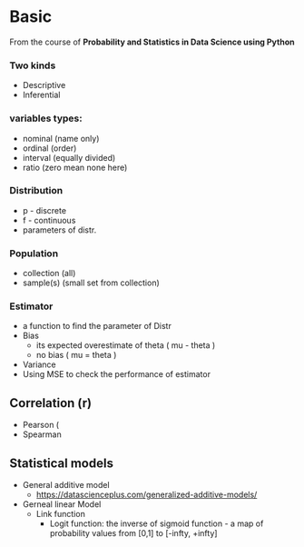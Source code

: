 Basic
=====
From the course of **Probability and Statistics in Data Science using Python**

### Two kinds
- Descriptive
- Inferential

### variables types:
- nominal (name only)
- ordinal (order)
- interval (equally divided)
- ratio (zero mean none here)

### Distribution
- p - discrete
- f - continuous
- parameters of distr.

### Population
- collection (all)
- sample(s) (small set from collection)

### Estimator
- a function to find the parameter of Distr
- Bias
  - its expected overestimate of theta ( mu - theta )
  - no bias ( mu = theta )
- Variance
- Using MSE to check the performance of estimator

Correlation (r)
---------------
- Pearson (
- Spearman

Statistical models
------------------
- General additive model
  - https://datascienceplus.com/generalized-additive-models/
- Gerneal linear Model
  - Link function
    - Logit function: the inverse of sigmoid function - a map of probability values from [0,1] to [-infty, +infty]
